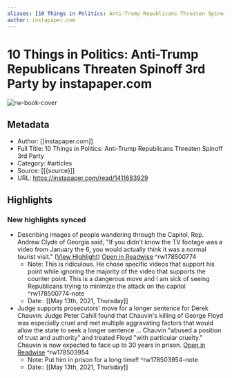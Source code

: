 ```yaml
---
aliases: [10 Things in Politics: Anti-Trump Republicans Threaten Spinoff 3rd Party, 10 Things in Politics: Anti-Trump Republicans Threaten Spinoff 3rd Party]
author: instapaper.com
---
```

# 10 Things in Politics: Anti-Trump Republicans Threaten Spinoff 3rd Party by instapaper.com

![rw-book-cover](https://readwise-assets.s3.amazonaws.com/static/images/article3.5c705a01b476.png)

## Metadata
- Author: [[instapaper.com]]
- Full Title: 10 Things in Politics: Anti-Trump Republicans Threaten Spinoff 3rd Party
- Category: #articles
- Source: [[{source}]]
- URL: https://instapaper.com/read/1411683929

## Highlights
### New highlights synced
- Describing images of people wandering through the Capitol, Rep. Andrew Clyde of Georgia said, "If you didn't know the TV footage was a video from January the 6, you would actually think it was a normal tourist visit." ([View Highlight](https://instapaper.com/read/1411683929/16370989)) [Open in Readwise](https://readwise.io/open/178500774) ^rw178500774
    - Note: This is ridiculous. He chose specific videos that support his point while ignoring the majority of the video that supports the counter point. This is a dangerous move and I am sick of seeing Republicans trying to minimize the attack on the capitol ^rw178500774-note
    - Date:: [[May 13th, 2021, Thursday]]
- Judge supports prosecutors' move for a longer sentence for Derek Chauvin: Judge Peter Cahill found that Chauvin's killing of George Floyd was especially cruel and met multiple aggravating factors that would allow the state to seek a longer sentence ... Chauvin "abused a position of trust and authority" and treated Floyd "with particular cruelty." Chauvin is now expected to face up to 30 years in prison. [Open in Readwise](https://readwise.io/open/178503954) ^rw178503954
    - Note: Put him in prison for a long time!! ^rw178503954-note
    - Date:: [[May 13th, 2021, Thursday]]
